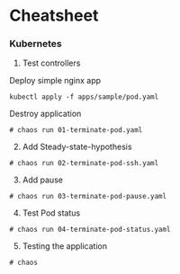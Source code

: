 # Cheatsheet

### Kubernetes

1) Test controllers

Deploy simple nginx app

```
kubectl apply -f apps/sample/pod.yaml
```

Destroy application

```
# chaos run 01-terminate-pod.yaml
```

2) Add Steady-state-hypothesis

```
# chaos run 02-terminate-pod-ssh.yaml
```

3) Add pause

```
# chaos run 03-terminate-pod-pause.yaml
```

4) Test Pod status

```
# chaos run 04-terminate-pod-status.yaml
```

5) Testing the application

```
# chaos
```